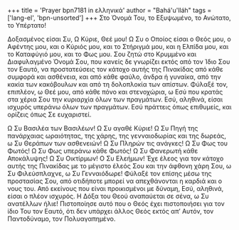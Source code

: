 +++
title = 'Prayer bpn7181 in ελληνικά'
author = "Bahá'u'lláh"
tags = ['lang-el', 'bpn-unsorted']
+++
Στο Όνοµά Του, το Εξυψωµένο, το Ανώτατο, το Υπέρτατο!

∆οξασµένος είσαι Συ, Ω Κύριε, Θεέ µου! Ω Συ ο Οποίος είσαι ο Θεός µου, ο Αφέντης µου, και ο Κύριός µου, και το Στήριγµά µου, και η Ελπίδα µου, και το Καταφύγιό µου, και το Φως µου. Σου ζητώ στο Κρυµµένο και ∆ιαφυλαγµένο Όνοµά Σου, που κανείς δε γνωρίζει εκτός από τον Ίδιο Σου τον Εαυτό, να προστατεύσεις τον κάτοχο αυτής της Πινακίδας από κάθε συµφορά και ασθένεια, και από κάθε φαύλο, άνδρα ή γυναίκα, από την κακία των κακόβουλων και από τη δολοπλοκία των απίστων. Φύλαξέ τον, επιπλέον, ω Θεέ µου, από κάθε πόνο και στενοχώρια, ω Εσύ που κρατάς στα χέρια Σου την κυριαρχία όλων των πραγµάτων. Εσύ, αληθινά, είσαι ισχυρός υπεράνω όλων των πραγµάτων. Εσύ πράττεις όπως επιθυµείς, και ορίζεις όπως Σε ευχαριστεί.

Ω Συ Βασιλέα των Βασιλέων! Ω Συ αγαθέ Κύριε! Ω Συ Πηγή της πανάρχαιας ωραιότητας, της χάρης, της γενναιοδωρίας και της δωρεάς, ω Συ Θεράπων των ασθενειών! Ω Συ Πληρών τις ανάγκες! Ω Συ Φως του Φωτός! Ω Συ Φως υπεράνω κάθε Φωτός! Ω Συ Φανερωτή κάθε Αποκάλυψης! Ω Συ Οικτίρµων! Ο Συ Ελεήµων! Έχε έλεος για τον κάτοχο αυτής της Πινακίδας µε το µέγιστο έλεός Σου και την άφθονη χάρη Σου, ω Συ Φιλεύσπλαχνε, ω Συ Γενναιόδωρε! Φύλαξέ τον επίσης µέσω της προστασίας Σου, από οτιδήποτε µπορεί να απεχθάνονται η καρδιά και ο νους του. Από εκείνους που είναι προικισµένοι µε δύναµη, Εσύ, αληθινά, είσαι ο πλέον ισχυρός. Η ∆όξα του Θεού αναπαύεται σε σένα, ω Συ ανατέλλων ήλιε! Πιστοποίησε αυτό που ο Θεός έχει πιστοποιήσει για τον ίδιο Του τον Εαυτό, ότι δεν υπάρχει άλλος Θεός εκτός απ’ Αυτόν, τον Παντοδύναµο, τον Πολυαγαπηµένο.
